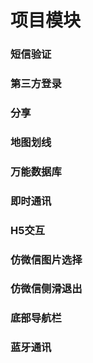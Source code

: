 # 项目模块
### 短信验证
### 第三方登录
### 分享
### 地图划线
### 万能数据库
### 即时通讯
### H5交互
### 仿微信图片选择
### 仿微信侧滑退出
### 底部导航栏
### 蓝牙通讯
